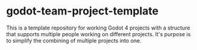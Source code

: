 # godot-team-project-template
This is a template repository for working Godot 4 projects with a structure that supports multiple people working on different projects. It's purpose is to simplify the combining of multiple projects into one.
